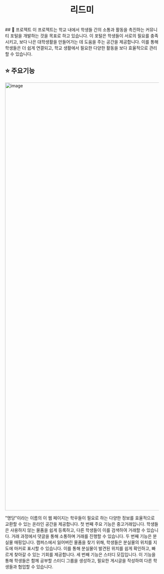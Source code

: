 <h1 align="middle">리드미</h1>

<br/>
## 📝 프로젝트
이 프로젝트는 학교 내에서 학생들 간의 소통과 활동을 촉진하는 커뮤니티 포털을 개발하는 것을 목표로 하고 있습니다.
이 포털은 학생들이 서로의 필요를 충족시키고, 보다 나은 대학생활을 만들어가는 데 도움을 주는 공간을 제공합니다.
이를 통해 학생들은 더 쉽게 연결되고, 학교 생활에서 필요한 다양한 활동을 보다 효율적으로 관리할 수 있습니다.

## ⭐ 주요기능
<img width="1404" alt="image" src="https://github.com/user-attachments/assets/4fa4d138-5599-44dc-b522-a980d03605cb">

"명당"이라는 이름의 이 웹 페이지는 학우들이 필요로 하는 다양한 정보를 효율적으로 교환할 수 있는 온라인 공간을 제공합니다.
첫 번째 주요 기능은 중고거래입니다. 학생들은 사용하지 않는 물품을 쉽게 등록하고, 다른 학생들이 이를 검색하여 거래할 수 있습니다. 거래 과정에서 댓글을 통해 소통하며 거래를 진행할 수 있습니다.
두 번째 기능은 분실물 매핑입니다. 캠퍼스에서 잃어버린 물품을 찾기 위해, 학생들은 분실물의 위치를 지도에 마커로 표시할 수 있습니다. 이를 통해 분실물이 발견된 위치를 쉽게 확인하고, 빠르게 찾아갈 수 있는 기회를 제공합니다.
세 번째 기능은 스터디 모집입니다. 이 기능을 통해 학생들은 함께 공부할 스터디 그룹을 생성하고, 필요한 게시글을 작성하여 다른 학생들과 협업할 수 있습니다.

